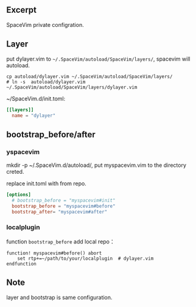 
## Excerpt

SpaceVim private configration.

## Layer

put dylayer.vim to `~/.SpaceVim/autoload/SpaceVim/layers/`, spacevim will autoload.
```shell
cp autoload/dylayer.vim ~/.SpaceVim/autoload/SpaceVim/layers/
# ln -s  autoload/dylayer.vim  ~/.SpaceVim/autoload/SpaceVim/layers/dylayer.vim
```

~/SpaceVim.d/init.toml:
```toml
[[layers]]
  name = "dylayer"
```

## bootstrap_before/after

### yspacevim

mkdir -p ~/.SpaceVim.d/autoload/, put myspacevim.vim to the directory creted.

replace init.toml with from repo.
```toml
[options]
  # bootstrap_before = "myspacevim#init"
  bootstrap_before = "myspacevim#before"
  bootstrap_after= "myspacevim#after"
```

### localplugin

function `bootstrap_before` add local repo：
```vimrc
function! myspacevim#before() abort
    set rtp+=~/path/to/your/localplugin  # dylayer.vim
endfunction
```

## Note

layer and bootstrap is same configuration.
